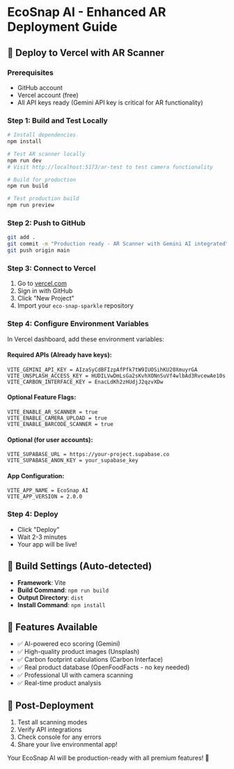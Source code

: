 # EcoSnap AI - Enhanced AR Deployment Guide

## 🚀 Deploy to Vercel with AR Scanner

### Prerequisites
- GitHub account
- Vercel account (free)
- All API keys ready (Gemini API key is critical for AR functionality)

### Step 1: Build and Test Locally
```bash
# Install dependencies
npm install

# Test AR scanner locally
npm run dev
# Visit http://localhost:5173/ar-test to test camera functionality

# Build for production
npm run build

# Test production build
npm run preview
```

### Step 2: Push to GitHub
```bash
git add .
git commit -m "Production ready - AR Scanner with Gemini AI integrated"
git push origin main
```

### Step 3: Connect to Vercel
1. Go to [vercel.com](https://vercel.com)
2. Sign in with GitHub
3. Click "New Project"
4. Import your `eco-snap-sparkle` repository

### Step 4: Configure Environment Variables
In Vercel dashboard, add these environment variables:

#### Required APIs (Already have keys):
```
VITE_GEMINI_API_KEY = AIzaSyCdBFIzpAfPfk7tW9IUOSihKU20XmuyrGA
VITE_UNSPLASH_ACCESS_KEY = HUDILVwDmLsGa2sKvhXONnSuVf4wlbAd3RvcewAe10s  
VITE_CARBON_INTERFACE_KEY = EnacLdKh2zHUdjJ2qzvXDw
```

#### Optional Feature Flags:
```
VITE_ENABLE_AR_SCANNER = true
VITE_ENABLE_CAMERA_UPLOAD = true
VITE_ENABLE_BARCODE_SCANNER = true
```

#### Optional (for user accounts):
```
VITE_SUPABASE_URL = https://your-project.supabase.co
VITE_SUPABASE_ANON_KEY = your_supabase_key
```

#### App Configuration:
```
VITE_APP_NAME = EcoSnap AI
VITE_APP_VERSION = 2.0.0
```

### Step 4: Deploy
- Click "Deploy"
- Wait 2-3 minutes
- Your app will be live!

## 🔧 Build Settings (Auto-detected)
- **Framework**: Vite
- **Build Command**: `npm run build`
- **Output Directory**: `dist`
- **Install Command**: `npm install`

## 🌟 Features Available
- ✅ AI-powered eco scoring (Gemini)
- ✅ High-quality product images (Unsplash)
- ✅ Carbon footprint calculations (Carbon Interface)
- ✅ Real product database (OpenFoodFacts - no key needed)
- ✅ Professional UI with camera scanning
- ✅ Real-time product analysis

## 🎯 Post-Deployment
1. Test all scanning modes
2. Verify API integrations
3. Check console for any errors
4. Share your live environmental app!

Your EcoSnap AI will be production-ready with all premium features! 🚀
